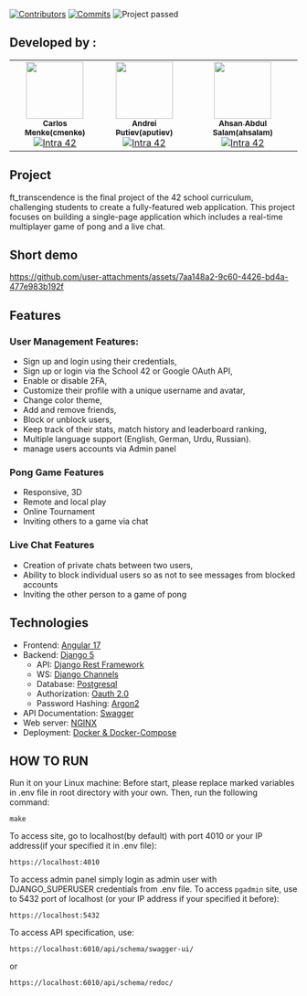 [![Contributors][contributors-shield]][contributors-url]
[![Commits][commits-shield]][commits-url]
![Project passed][project-shield]

[contributors-shield]: https://img.shields.io/badge/Contributors-3-orange
[contributors-url]: https://github.com/cmenke42/ft_transcendence/graphs/contributors

[commits-shield]: https://img.shields.io/badge/Last%20commit-September%202024-blue
[commits-url]:  https://github.com/cmenke42/ft_transcendence/graphs/commit-activity

[project-shield]:https://img.shields.io/badge/Project%20passed-121%25-green

## Developed by :

<!-- ALL-CONTRIBUTORS-LIST:START - Do not remove or modify this section -->
<!-- prettier-ignore-start -->
<!-- markdownlint-disable -->
<table>
  <tr>    
    <td align="center"><a href="https://github.com/cmenke42/"><img src="https://avatars.githubusercontent.com/u/122057895?v=4"" width="100px;" alt=""/><br /><sub><b>Carlos Menke(cmenke)</b></sub></a><br /><a href="https://profile.intra.42.fr/users/cmenke" title="Intra 42"><img src="https://img.shields.io/badge/Wolfsburg-FFFFFF?style=plastic&logo=42&logoColor=000000" alt="Intra 42"/></a></td>
    <td align="center"><a href="https://github.com/AndersLazis/"><img src="https://avatars.githubusercontent.com/u/130859506?v=4" width="100px;" alt=""/><br /><sub><b>Andrei Putiev(aputiev)</b></sub></a><br /><a href="https://profile.intra.42.fr/users/aputiev" title="Intra 42"><img src="https://img.shields.io/badge/Wolfsburg-FFFFFF?style=plastic&logo=42&logoColor=000000" alt="Intra 42"/></a></td>
    <td align="center"><a href="https://github.com/Ahsanbaloch/"><img src="https://avatars.githubusercontent.com/u/39459572?v=4" width="100px;" alt=""/><br /><sub><b>Ahsan Abdul Salam(ahsalam)</b></sub></a><br /><a href="https://profile.intra.42.fr/users/ahsalam" title="Intra 42"><img src="https://img.shields.io/badge/Wolfsburg-FFFFFF?style=plastic&logo=42&logoColor=000000" alt="Intra 42"/></a></td>
   
  </tr>
</table>
<!-- markdownlint-restore -->
<!-- prettier-ignore-end -->
<!-- ALL-CONTRIBUTORS-LIST:END -->

## Project
ft_transcendence is the final project of the 42 school curriculum, challenging students to create a fully-featured web application. This project focuses on building a single-page application which includes a real-time multiplayer game of pong and a live chat.

## Short demo
https://github.com/user-attachments/assets/7aa148a2-9c60-4426-bd4a-477e983b192f

## Features

### User Management Features:

- Sign up and login using their credentials,
- Sign up or login via the School 42 or Google OAuth API,
- Enable or disable 2FA,
- Customize their profile with a unique username and avatar,
- Change color theme,
- Add and remove friends,
- Block or unblock users,
- Keep track of their stats, match history and leaderboard ranking,
- Multiple language support (English, German, Urdu, Russian).
- manage users accounts via Admin panel

### Pong Game Features

- Responsive, 3D
- Remote and local play
- Online Tournament
- Inviting others to a game via chat

### Live Chat Features

- Creation of private chats between two users,
- Ability to block individual users so as not to see messages from blocked accounts
- Inviting the other person to a game of pong

## Technologies

- Frontend: [Angular 17](https://angular.dev/)
- Backend: [Django 5](https://www.djangoproject.com/)
  - API: [Django Rest Framework](https://www.django-rest-framework.org/)
  - WS: [Django Channels](https://channels.readthedocs.io/)
  - Database: [Postgresql](https://www.postgresql.org/)
  - Authorization: [Oauth 2.0](https://oauth.net/2/)
  - Password Hashing: [Argon2](https://github.com/P-H-C/phc-winner-argon2)
- API Documentation: [Swagger](https://swagger.io/)
- Web server: [NGINX](https://nginx.org/en/)
- Deployment: [Docker & Docker-Compose](https://www.docker.com/)

## HOW TO RUN

Run it on your Linux machine:
Before start, please replace marked variables in .env file in root directory with your own.
Then, run the following command:
```
make
```
To access site, go to localhost(by default) with port 4010 or your IP address(if your specified it in .env file):
```
https://localhost:4010
```
To access admin panel simply login as admin user with DJANGO_SUPERUSER credentials from .env file.
To access `pgadmin` site, use to 5432 port of localhost (or your IP address if your specified it before):
```
https://localhost:5432
```
To access API specification, use:
```
https://localhost:6010/api/schema/swagger-ui/
```
or 
```
https://localhost:6010/api/schema/redoc/
```
